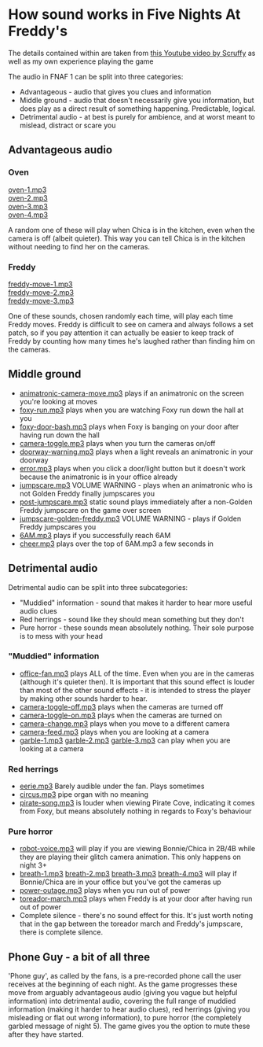 # How sound works in Five Nights At Freddy's

The details contained within are taken from [this Youtube video by Scruffy](https://youtu.be/1yTIhtfgDwY) as well as my own experience playing the game

The audio in FNAF 1 can be split into three categories:

- Advantageous - audio that gives you clues and information
- Middle ground - audio that doesn't necessarily give you information, but does play as a direct result of something happening. Predictable, logical.
- Detrimental audio - at best is purely for ambience, and at worst meant to mislead, distract or scare you

## Advantageous audio

### Oven

[oven-1.mp3](../assets/sounds/oven-1.mp3)  
[oven-2.mp3](../assets/sounds/oven-2.mp3)  
[oven-3.mp3](../assets/sounds/oven-3.mp3)  
[oven-4.mp3](../assets/sounds/oven-4.mp3)

A random one of these will play when Chica is in the kitchen, even when the camera is off (albeit quieter). This way you can tell Chica is in the kitchen without needing to find her on the cameras.

### Freddy

[freddy-move-1.mp3](../assets/sounds/freddy-move-1.mp3)  
[freddy-move-2.mp3](../assets/sounds/freddy-move-2.mp3)  
[freddy-move-3.mp3](../assets/sounds/freddy-move-3.mp3)

One of these sounds, chosen randomly each time, will play each time Freddy moves. Freddy is difficult to see on camera and always follows a set patch, so if you pay attention it can actually be easier to keep track of Freddy by counting how many times he's laughed rather than finding him on the cameras.

## Middle ground

- [animatronic-camera-move.mp3](../assets/sounds/animatronic-camera-move.mp3) plays if an animatronic on the screen you're looking at moves
- [foxy-run.mp3](../assets/sounds/foxy-run.mp3) plays when you are watching Foxy run down the hall at you
- [foxy-door-bash.mp3](../assets/sounds/foxy-door-bash.mp3) plays when Foxy is banging on your door after having run down the hall
- [camera-toggle.mp3](../assets/sounds/camera-toggle.mp3) plays when you turn the cameras on/off
- [doorway-warning.mp3](../assets/sounds/doorway-warning.mp3) plays when a light reveals an animatronic in your doorway
- [error.mp3](../assets/sounds/error.mp3) plays when you click a door/light button but it doesn't work because the animatronic is in your office already
- [jumpscare.mp3](../assets/sounds/jumpscare.mp3) VOLUME WARNING - plays when an animatronic who is not Golden Freddy finally jumpscares you
- [post-jumpscare.mp3](../assets/sounds/post-jumpscare.mp3) static sound plays immediately after a non-Golden Freddy jumpscare on the game over screen
- [jumpscare-golden-freddy.mp3](../assets/sounds/jumpscare-golden-freddy.mp3) VOLUME WARNING - plays if Golden Freddy jumpscares you
- [6AM.mp3](../assets/sounds/6AM.mp3) plays if you successfully reach 6AM
- [cheer.mp3](../assets/sounds/cheer.mp3) plays over the top of 6AM.mp3 a few seconds in

## Detrimental audio

Detrimental audio can be split into three subcategories:

- "Muddied" information - sound that makes it harder to hear more useful audio clues
- Red herrings - sound like they should mean something but they don't
- Pure horror - these sounds mean absolutely nothing. Their sole purpose is to mess with your head

### "Muddied" information

- [office-fan.mp3](../assets/sounds/office-fan.mp3) plays ALL of the time. Even when you are in the cameras (although it's quieter then). It is important that this sound effect is louder than most of the other sound effects - it is intended to stress the player by making other sounds harder to hear.
- [camera-toggle-off.mp3](../assets/sounds/camera-toggle-off.mp3) plays when the cameras are turned off
- [camera-toggle-on.mp3](../assets/sounds/camera-toggle-on.mp3) plays when the cameras are turned on
- [camera-change.mp3](../assets/sounds/camera-change.mp3) plays when you move to a different camera
- [camera-feed.mp3](../assets/sounds/camera-toggle.mp3) plays when you are looking at a camera
- [garble-1.mp3](../assets/sounds/garble-1.mp3) [garble-2.mp3](../assets/sounds/garble-2.mp3) [garble-3.mp3](../assets/sounds/garble-1.mp3) can play when you are looking at a camera

### Red herrings

- [eerie.mp3](../assets/sounds/eerie.mp3) Barely audible under the fan. Plays sometimes
- [circus.mp3](../assets/sounds/circus.mp3) pipe organ with no meaning
- [pirate-song.mp3](../assets/sounds/pirate-song.mp3) is louder when viewing Pirate Cove, indicating it comes from Foxy, but means absolutely nothing in regards to Foxy's behaviour

### Pure horror

- [robot-voice.mp3](../assets/sounds/robot-voice.mp3) will play if you are viewing Bonnie/Chica in 2B/4B while they are playing their glitch camera animation. This only happens on night 3+
- [breath-1.mp3](../assets/sounds/breath-1.mp3) [breath-2.mp3](../assets/sounds/breath-2.mp3) [breath-3.mp3](../assets/sounds/breath-3.mp3) [breath-4.mp3](../assets/sounds/breath-4.mp3) will play if Bonnie/Chica are in your office but you've got the cameras up
- [power-outage.mp3](../assets/sounds/power-outage.mp3) plays when you run out of power
- [toreador-march.mp3](../assets/sounds/power-outage.mp3) plays when Freddy is at your door after having run out of power
- Complete silence - there's no sound effect for this. It's just worth noting that in the gap between the toreador march and Freddy's jumpscare, there is complete silence.

## Phone Guy - a bit of all three

'Phone guy', as called by the fans, is a pre-recorded phone call the user receives at the beginning of each night. As the game progresses these move from arguably advantageous audio (giving you vague but helpful information) into detrimental audio, covering the full range of muddied information (making it harder to hear audio clues), red herrings (giving you misleading or flat out wrong information), to pure horror (the completely garbled message of night 5). The game gives you the option to mute these after they have started.
